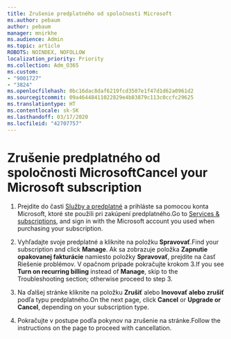```yaml
---
title: Zrušenie predplatného od spoločnosti Microsoft
ms.author: pebaum
author: pebaum
manager: mnirkhe
ms.audience: Admin
ms.topic: article
ROBOTS: NOINDEX, NOFOLLOW
localization_priority: Priority
ms.collection: Adm_O365
ms.custom:
- "9001727"
- "3824"
ms.openlocfilehash: 0bc16dac8daf6219fcd3507e1f47d1d62a0961d2
ms.sourcegitcommit: 09a46448411022829e4b83879c113c0ccfc29625
ms.translationtype: HT
ms.contentlocale: sk-SK
ms.lasthandoff: 03/17/2020
ms.locfileid: "42707757"
---
```

# <a name="cancel-your-microsoft-subscription"></a><span data-ttu-id="5694f-102">Zrušenie predplatného od spoločnosti Microsoft</span><span class="sxs-lookup"><span data-stu-id="5694f-102">Cancel your Microsoft subscription</span></span>

1. <span data-ttu-id="5694f-103">Prejdite do časti [Služby a predplatné](https://account.microsoft.com/services/) a prihláste sa pomocou konta Microsoft, ktoré ste použili pri zakúpení predplatného.</span><span class="sxs-lookup"><span data-stu-id="5694f-103">Go to [Services & subscriptions](https://account.microsoft.com/services/), and sign in with the Microsoft account you used when purchasing your subscription.</span></span>

2. <span data-ttu-id="5694f-104">Vyhľadajte svoje predplatné a kliknite na položku **Spravovať**.</span><span class="sxs-lookup"><span data-stu-id="5694f-104">Find your subscription and click **Manage**.</span></span> <span data-ttu-id="5694f-105">Ak sa zobrazuje položka **Zapnutie opakovanej fakturácie** namiesto položky **Spravovať**, prejdite na časť Riešenie problémov. V opačnom prípade pokračujte krokom 3.</span><span class="sxs-lookup"><span data-stu-id="5694f-105">If you see **Turn on recurring billing** instead of **Manage**, skip to the Troubleshooting section;  otherwise proceed to step 3.</span></span>

3. <span data-ttu-id="5694f-106">Na ďalšej stránke kliknite na položku **Zrušiť** alebo **Inovovať alebo zrušiť** podľa typu predplatného.</span><span class="sxs-lookup"><span data-stu-id="5694f-106">On the next page, click **Cancel** or **Upgrade or Cancel**, depending on your subscription type.</span></span>

4. <span data-ttu-id="5694f-107">Pokračujte v postupe podľa pokynov na zrušenie na stránke.</span><span class="sxs-lookup"><span data-stu-id="5694f-107">Follow the instructions on the page to proceed with cancellation.</span></span>
